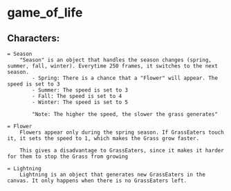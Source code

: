 # game_of_life

## Characters:
    = Season
        "Season" is an object that handles the season changes (spring, summer, fall, winter). Everytime 250 frames, it switches to the next season.
            - Spring: There is a chance that a "Flower" will appear. The speed is set to 3
            - Summer: The speed is set to 3
            - Fall: The speed is set to 4
            - Winter: The speed is set to 5
        
            "Note: The higher the speed, the slower the grass generates"
    
    = Flower
        Flowers appear only during the spring season. If GrassEaters touch it, it sets the speed to 1, which makes the Grass grow faster.

        This gives a disadvantage to GrassEaters, since it makes it harder for them to stop the Grass from growing

    = Lightning
        Lightning is an object that generates new GrassEaters in the canvas. It only happens when there is no GrassEaters left.